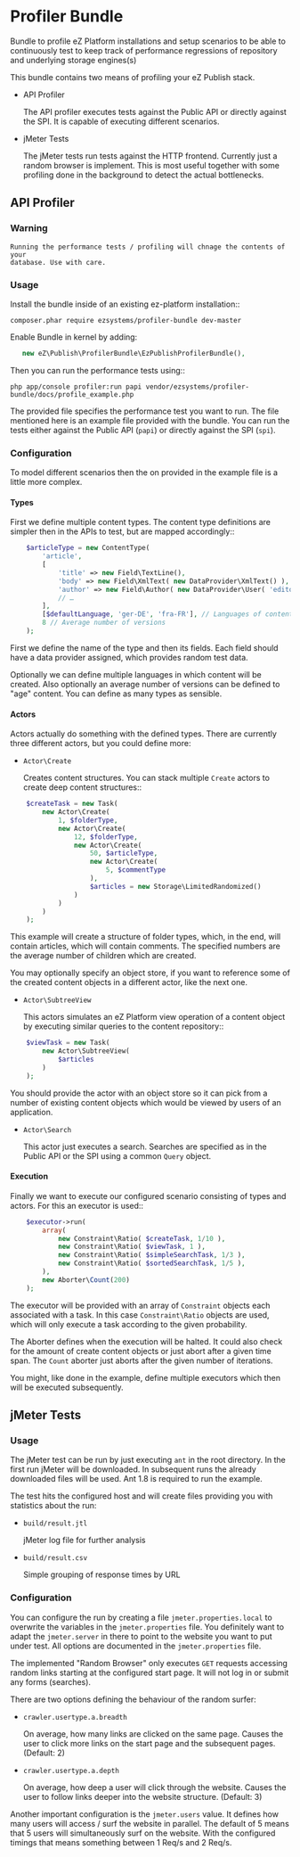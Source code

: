 Profiler Bundle
===============

Bundle to profile eZ Platform installations and setup scenarios to be able to
continuously test to keep track of performance regressions of repository and
underlying storage engines(s) 

This bundle contains two means of profiling your eZ Publish stack.

* API Profiler

  The API profiler executes tests against the Public API or directly against
  the SPI. It is capable of executing different scenarios.

* jMeter Tests

  The jMeter tests run tests against the HTTP frontend. Currently just a random
  browser is implement. This is most useful together with some profiling done
  in the background to detect the actual bottlenecks.

API Profiler
------------

### Warning

    Running the performance tests / profiling will chnage the contents of your
    database. Use with care.

### Usage

Install the bundle inside of an existing ez-platform installation::

    composer.phar require ezsystems/profiler-bundle dev-master

Enable Bundle in kernel by adding:

```php
   new eZ\Publish\ProfilerBundle\EzPublishProfilerBundle(),
```

Then you can run the performance tests using::

    php app/console profiler:run papi vendor/ezsystems/profiler-bundle/docs/profile_example.php

The provided file specifies the performance test you want to run. The file
mentioned here is an example file provided with the bundle. You can run the
tests either against the Public API (``papi``) or directly against the SPI
(``spi``).

### Configuration

To model different scenarios then the on provided in the example file is a
little more complex.

#### Types

First we define multiple content types. The content type definitions are
simpler then in the APIs to test, but are mapped accordingly::

```php
    $articleType = new ContentType(
        'article',
        [
            'title' => new Field\TextLine(),
            'body' => new Field\XmlText( new DataProvider\XmlText() ),
            'author' => new Field\Author( new DataProvider\User( 'editor' ) ),
            // …
        ],
        [$defaultLanguage, 'ger-DE', 'fra-FR'], // Languages of content
        8 // Average number of versions
    );
```

First we define the name of the type and then its fields. Each field should
have a data provider assigned, which provides random test data.

Optionally we can define multiple languages in which content will be created.
Also optionally an average number of versions can be defined to "age" content.
You can define as many types as sensible.

#### Actors

Actors actually do something with the defined types. There are currently three
different actors, but you could define more:

* ``Actor\Create``

  Creates content structures. You can stack multiple ``Create`` actors to
  create deep content structures::

```php
    $createTask = new Task(
        new Actor\Create(
            1, $folderType,
            new Actor\Create(
                12, $folderType,
                new Actor\Create(
                    50, $articleType,
                    new Actor\Create(
                        5, $commentType
                    ),
                    $articles = new Storage\LimitedRandomized()
                )
            )
        )
    );
```

  This example will create a structure of folder types, which, in the end, will
  contain articles, which will contain comments. The specified numbers are the
  average number of children which are created.

  You may optionally specify an object store, if you want to reference some of
  the created content objects in a different actor, like the next one.

* ``Actor\SubtreeView``

  This actors simulates an eZ Platform view operation of a content object by
  executing similar queries to the content repository::

```php
    $viewTask = new Task(
        new Actor\SubtreeView(
            $articles
        )
    );
```

  You should provide the actor with an object store so it can pick from a
  number of existing content objects which would be viewed by users of an
  application.

* ``Actor\Search``

  This actor just executes a search. Searches are specified as in the Public
  API or the SPI using a common ``Query`` object.

#### Execution

Finally we want to execute our configured scenario consisting of types and
actors. For this an executor is used::

```php
    $executor->run(
        array(
            new Constraint\Ratio( $createTask, 1/10 ),
            new Constraint\Ratio( $viewTask, 1 ),
            new Constraint\Ratio( $simpleSearchTask, 1/3 ),
            new Constraint\Ratio( $sortedSearchTask, 1/5 ),
        ),
        new Aborter\Count(200)
    );
```

The executor will be provided with an array of ``Constraint`` objects each
associated with a task. In this case ``Constraint\Ratio`` objects are used,
which will only execute a task according to the given probability.

The Aborter defines when the execution will be halted. It could also check for
the amount of create content objects or just abort after a given time span. The
``Count`` aborter just aborts after the given number of iterations.

You might, like done in the example, define multiple executors which then will
be executed subsequently.

jMeter Tests
------------

### Usage

The jMeter test can be run by just executing ``ant`` in the root directory. In
the first run jMeter will be downloaded. In subsequent runs the already
downloaded files will be used. Ant 1.8 is required to run the example.

The test hits the configured host and will create files providing you with
statistics about the run:

* ``build/result.jtl``

  jMeter log file for further analysis

* ``build/result.csv``

  Simple grouping of response times by URL

### Configuration

You can configure the run by creating a file ``jmeter.properties.local`` to
overwrite the variables in the ``jmeter.properties`` file. You definitely want
to adapt the ``jmeter.server`` in there to point to the website you want to put
under test. All options are documented in the ``jmeter.properties`` file.

The implemented "Random Browser" only executes ``GET`` requests accessing
random links starting at the configured start page. It will not log in or
submit any forms (searches).

There are two options defining the behaviour of the random surfer:

* ``crawler.usertype.a.breadth``
  
  On average, how many links are clicked on the same page. Causes the user to
  click more links on the start page and the subsequent pages. (Default: 2)

* ``crawler.usertype.a.depth``

  On average, how deep a user will click through the website. Causes the user
  to follow links deeper into the website structure. (Default: 3)

Another important configuration is the ``jmeter.users`` value. It defines how
many users will access / surf the website in parallel. The default of 5 means
that 5 users will simultaneously surf on the website. With the configured
timings that means something between 1 Req/s and 2 Req/s.
